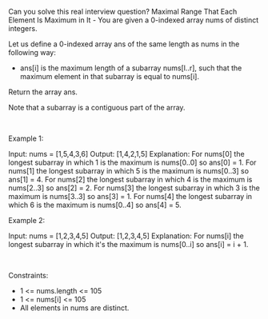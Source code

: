 Can you solve this real interview question? Maximal Range That Each Element Is Maximum in It - You are given a 0-indexed array nums of distinct integers.

Let us define a 0-indexed array ans of the same length as nums in the following way:

 * ans[i] is the maximum length of a subarray nums[l..r], such that the maximum element in that subarray is equal to nums[i].

Return the array ans.

Note that a subarray is a contiguous part of the array.

 

Example 1:


Input: nums = [1,5,4,3,6]
Output: [1,4,2,1,5]
Explanation: For nums[0] the longest subarray in which 1 is the maximum is nums[0..0] so ans[0] = 1.
For nums[1] the longest subarray in which 5 is the maximum is nums[0..3] so ans[1] = 4.
For nums[2] the longest subarray in which 4 is the maximum is nums[2..3] so ans[2] = 2.
For nums[3] the longest subarray in which 3 is the maximum is nums[3..3] so ans[3] = 1.
For nums[4] the longest subarray in which 6 is the maximum is nums[0..4] so ans[4] = 5.


Example 2:


Input: nums = [1,2,3,4,5]
Output: [1,2,3,4,5]
Explanation: For nums[i] the longest subarray in which it's the maximum is nums[0..i] so ans[i] = i + 1.


 

Constraints:

 * 1 <= nums.length <= 105
 * 1 <= nums[i] <= 105
 * All elements in nums are distinct.